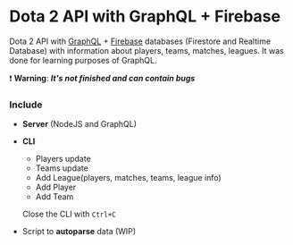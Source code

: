 # Dota 2 API with GraphQL + Firebase

Dota 2 API with [GraphQL](http://graphql.org) + [Firebase](https://firebase.google.com/?hl=es-419) databases (Firestore and Realtime Database) with information about players, teams, matches, leagues. It was done for learning purposes of GraphQL.

❗ **Warning**: ***It's not finished and can contain bugs***

### Include
- **Server** (NodeJS and GraphQL)
- **CLI**
	- Players update
	- Teams update
	- Add League(players, matches, teams, league info)
	- Add Player
	- Add Team

	Close the CLI with `Ctrl+C`


- Script to **autoparse** data (WIP)
